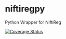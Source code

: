 # niftiregpy
Python Wrapper for NiftiReg

[![Coverage Status](https://coveralls.io/repos/github/fyrdahl/niftyregpy/badge.svg?branch=main)](https://coveralls.io/github/fyrdahl/niftyregpy?branch=main)